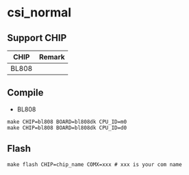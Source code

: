 # csi_normal


## Support CHIP

|      CHIP        | Remark |
|:----------------:|:------:|
|BL808             |        |

## Compile

- BL808

```
make CHIP=bl808 BOARD=bl808dk CPU_ID=m0
make CHIP=bl808 BOARD=bl808dk CPU_ID=d0
```

## Flash

```
make flash CHIP=chip_name COMX=xxx # xxx is your com name
```